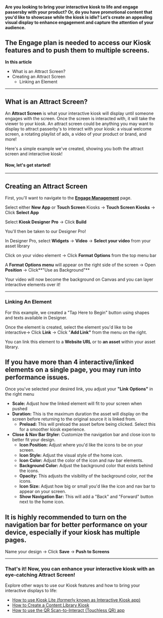 #### Are you looking to bring your interactive kiosk to life and engage passersby with your product? Or, do you have promotional content that you'd like to showcase while the kiosk is idle? Let’s create an appealing visual display to enhance engagement and capture the attention of your audience.

The Engage plan is needed to access our Kiosk features and to push them to multiple screens.  
---  
  
**In this article**

  * What is an Attract Screen?
  * Creating an Attract Screen
    * Linking an Element

* * *

## What is an Attract Screen?

An **Attract Screen** is what your interactive kiosk will display until someone engages with the screen. Once the screen is interacted with, it will take the viewer to your kiosk. An attract screen could be anything you may want to display to attract passerby's to interact with your kiosk: a visual welcome screen, a rotating playlist of ads, a video of your product or brand, and more!

Here's a simple example we've created, showing you both the attract screen and interactive kiosk!

#### Now, let's get started!

* * *

## Creating an Attract Screen

First, you'll want to navigate to the [**Engage Management**](https://app.optisigns.com/app/engageManagement) page.

Select either **New App** or **Touch Screen** Kiosks → **Touch Screen Kiosks** → Click **Select App**

Select **Kiosk Designer** **Pro** → Click **Build**

You'll then be taken to our Designer Pro!

In Designer Pro, select **Widgets** → **Video** → **Select your video** from your asset library

Click on your video element → Click **Format Options** from the top menu bar

A **Format Options menu** will appear on the right side of the screen → Open **Position** → Click**"Use as Background"**

Your video will now become the background on Canvas and you can layer interactive elements over it!

* * *

### Linking An Element

For this example, we created a "Tap Here to Begin" button using shapes and texts available in Designer.

Once the element is created, select the element you'd like to be interactive→ Click **Link** → Click "**Add Link"** from the menu on the right.

You can link this element to a **Website URL** or to **an asset** within your asset library.

If you have more than 4 interactive/linked elements on a single page, you may run into performance issues.   
---  
  
Once you've selected your desired link, you adjust your **"Link** **Options"** in the right menu

  * **Scale:** Adjust how the linked element will fit to your screen when pushed
  * **Duration:** This is the maximum duration the asset will display on the screen before returning to the original source it is linked from. 
    * **Preload:** This will preload the asset before being clicked. Select this for a smoother kiosk experience.
  * **Close** **& Nav Bar Styler:** Customize the navigation bar and close icon to better fit your design. 
    * **Icon Position:** Adjust where you'd like the icons to be on your screen.
    * **Icon Style:** Adjust the visual style of the home icon.
    * **Icon** **Color:** Adjust the color of the icon and nav bar elements.
    * **Background Color:** Adjust the background color that exists behind the icons.
    * **Opacity:** This adjusts the visibility of the background color, _not_ the icons.
    * **Icon Size:** Adjust how big or small you'd like the icon and nav bar to appear on your screen.
    * **Show Navigation Bar:** This will add a "Back" and "Forward" button next to the home icon. 

It is highly recommended to turn on the navigation bar for better performance on your device, especially if your kiosk has multiple pages.   
---  
  
Name your design → Click **Save** → **Push to Screens**

* * *

### That's it! Now, you can enhance your interactive kiosk with an eye-catching Attract Screen!

Explore other ways to use our Kiosk features and how to bring your interactive displays to life:

  * [How to use Kiosk Lite (formerly known as Interactive Kiosk app)](https://support.optisigns.com/hc/en-us/articles/360053993934)
  * [How to Create a Content Library Kiosk](https://support.optisigns.com/hc/en-us/articles/17604055961747)
  * [How to use the QR Scan-to-Interact (Touchless QR) app](https://support.optisigns.com/hc/en-us/articles/8899727608083)
